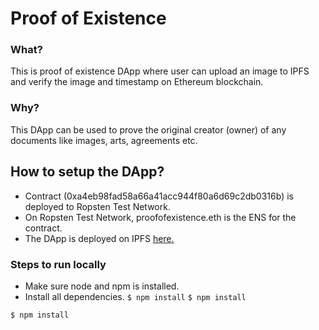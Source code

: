 # Proof of Existence

### What?
This is proof of existence DApp where user can upload an image to IPFS and verify the image and timestamp on Ethereum blockchain.

### Why?
This DApp can be used to prove the original creator (owner) of any documents like images, arts, agreements etc.

## How to setup the DApp?
- Contract (0xa4eb98fad58a66a41acc944f80a6d69c2db0316b) is deployed to Ropsten Test Network.
- On Ropsten Test Network, proofofexistence.eth is the ENS for the contract.
- The DApp is deployed on IPFS [here.](https://gateway.ipfs.io/ipfs/QmRz6kLct5qYQtfLNFwwpJ6epcCCok1dbd8oTW5i64TzbA)

### Steps to run locally
* Make sure node and npm is installed.
* Install all dependencies.
`
$ npm install
`
``$ npm install``
```
$ npm install
```


